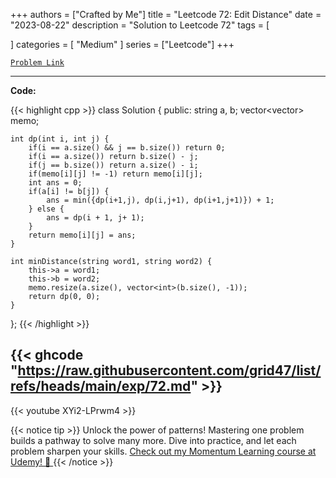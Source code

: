 
+++
authors = ["Crafted by Me"]
title = "Leetcode 72: Edit Distance"
date = "2023-08-22"
description = "Solution to Leetcode 72"
tags = [
    
]
categories = [
    "Medium"
]
series = ["Leetcode"]
+++



[`Problem Link`](https://leetcode.com/problems/edit-distance/description/)

---

**Code:**

{{< highlight cpp >}}
class Solution {
public:
    string a, b;
    vector<vector<int>> memo;
    
    int dp(int i, int j) {
        if(i == a.size() && j == b.size()) return 0;
        if(i == a.size()) return b.size() - j;
        if(j == b.size()) return a.size() - i;
        if(memo[i][j] != -1) return memo[i][j];
        int ans = 0;
        if(a[i] != b[j]) {
            ans = min({dp(i+1,j), dp(i,j+1), dp(i+1,j+1)}) + 1;
        } else {
            ans = dp(i + 1, j+ 1);
        }
        return memo[i][j] = ans;
    }
    
    int minDistance(string word1, string word2) {
        this->a = word1;
        this->b = word2;
        memo.resize(a.size(), vector<int>(b.size(), -1));
        return dp(0, 0);
    }
};
{{< /highlight >}}

{{< ghcode "https://raw.githubusercontent.com/grid47/list/refs/heads/main/exp/72.md" >}}
---
{{< youtube XYi2-LPrwm4 >}}

{{< notice tip >}}
Unlock the power of patterns! Mastering one problem builds a pathway to solve many more. Dive into practice, and let each problem sharpen your skills. [Check out my Momentum Learning course at Udemy! 🚀 ](https://www.udemy.com/course/algorithms-and-data-structures-in-cpp/)
{{< /notice >}}

